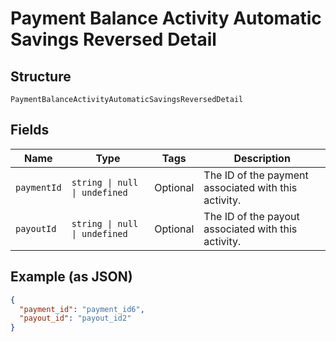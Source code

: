 
# Payment Balance Activity Automatic Savings Reversed Detail

## Structure

`PaymentBalanceActivityAutomaticSavingsReversedDetail`

## Fields

| Name | Type | Tags | Description |
|  --- | --- | --- | --- |
| `paymentId` | `string \| null \| undefined` | Optional | The ID of the payment associated with this activity. |
| `payoutId` | `string \| null \| undefined` | Optional | The ID of the payout associated with this activity. |

## Example (as JSON)

```json
{
  "payment_id": "payment_id6",
  "payout_id": "payout_id2"
}
```


